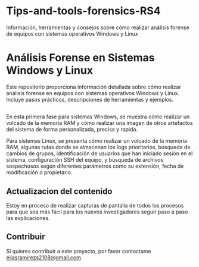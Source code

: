 # Tips-and-tools-forensics-RS4
Información, herramientas y consejos sobre cómo realizar análisis forense de equipos con sistemas operativos Windows y Linux 

# Análisis Forense en Sistemas Windows y Linux

Este repositorio proporciona información detallada sobre cómo realizar análisis forense en equipos con sistemas operativos Windows y Linux. Incluye pasos prácticos, descripciones de herramientas y ejemplos.

##

En esta primera fase para sistemas Windows, se muestra cómo realizar un volcado de la memoria RAM y cómo realizar una imagen de otros artefactos del sistema de forma personalizada, precisa y rapida.

Para sistemas Linux, se presenta cómo realizar un volcado de la memoria RAM, algunas rutas donde se almacenan los logs prioritarios, búsqueda de cambios de grupos, identificación de usuarios que han iniciado sesión en el sistema, configuración SSH del equipo, y búsqueda de archivos sospechosos según diferentes parámetros como su extensión, fecha de modificación o propietario.

## Actualizacion del contenido

Estoy en proceso de realizar capturas de pantalla de todos los procesos para que sea más fácil para los nuevos investigadores seguir paso a paso las explicaciones.

## Contribuir

Si quieres contribuir a este proyecto, por favor contactame eliasramirezs2108@gmail.com.

